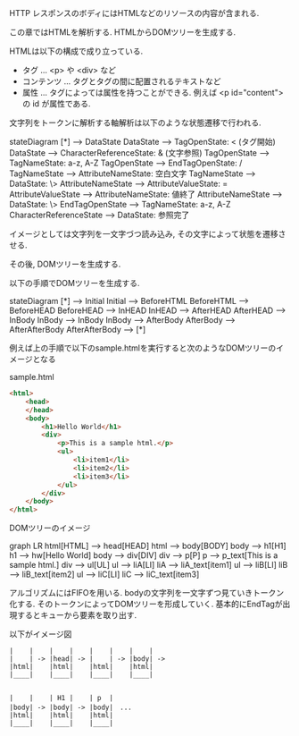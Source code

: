 
HTTP レスポンスのボディにはHTMLなどのリソースの内容が含まれる.

この章ではHTMLを解析する. HTMLからDOMツリーを生成する.

HTMLは以下の構成で成り立っている.
- タグ ... \<p> や \<div> など
- コンテンツ ... タグとタグの間に配置されるテキストなど
- 属性 ... タグによっては属性を持つことができる. 例えば \<p id="content"> の id が属性である.

文字列をトークンに解析する軸解析は以下のような状態遷移で行われる.

<div class="mermaid">
stateDiagram
    [*] --> DataState
    DataState --> TagOpenState: < (タグ開始)
    DataState --> CharacterReferenceState: & (文字参照)
    TagOpenState --> TagNameState: a-z, A-Z
    TagOpenState --> EndTagOpenState: /
    TagNameState --> AttributeNameState: 空白文字
    TagNameState --> DataState: \>
    AttributeNameState --> AttributeValueState: =
    AttributeValueState --> AttributeNameState: 値終了
    AttributeNameState --> DataState: \>
    EndTagOpenState --> TagNameState: a-z, A-Z
    CharacterReferenceState --> DataState: 参照完了
</div>

イメージとしては文字列を一文字づつ読み込み, その文字によって状態を遷移させる.

その後, DOMツリーを生成する.

以下の手順でDOMツリーを生成する.
<div class="mermaid">
stateDiagram
    [*] --> Initial
    Initial --> BeforeHTML
    BeforeHTML --> BeforeHEAD
    BeforeHEAD --> InHEAD
    InHEAD --> AfterHEAD
    AfterHEAD --> InBody
    InBody --> InBody
    InBody --> AfterBody
    AfterBody --> AfterAfterBody
    AfterAfterBody --> [*]
</div>

例えば上の手順で以下のsample.htmlを実行すると次のようなDOMツリーのイメージとなる

sample.html
```html
<html>
    <head>
    </head>
    <body>
        <h1>Hello World</h1>
        <div>
            <p>This is a sample html.</p>
            <ul>
                <li>item1</li>
                <li>item2</li>
                <li>item3</li>
            </ul>
        </div>
    </body>
</html>
```

DOMツリーのイメージ
<div class="mermaid">
graph LR
    html[HTML] --> head[HEAD]
    html --> body[BODY]
    body --> h1[H1]
    h1 --> hw[Hello World]
    body --> div[DIV]
    div --> p[P]
    p --> p_text[This is a sample html.]
    div --> ul[UL]
    ul --> liA[LI]
    liA --> liA_text[item1]
    ul --> liB[LI]
    liB --> liB_text[item2]
    ul --> liC[LI]
    liC --> liC_text[item3]
</div>

アルゴリズムにはFIFOを用いる.
bodyの文字列を一文字ずつ見ていきトークン化する. そのトークンによってDOMツリーを形成していく. 基本的にEndTagが出現するとキューから要素を取り出す.

以下がイメージ図
```
|    |    |    |    |    |    |    |
|    | -> |head| -> |    | -> |body| -> 
|html|    |html|    |html|    |html|
|____|    |____|    |____|    |____|


|    |    | H1 |    | p  |
|body| -> |body| -> |body|　...
|html|    |html|    |html|
|____|    |____|    |____|
```


